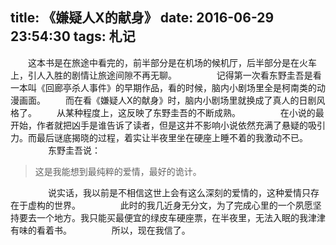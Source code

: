 title: 《嫌疑人X的献身》
date: 2016-06-29 23:54:30
tags: 札记
---
　　这本书是在旅途中看完的，前半部分是在机场的候机厅，后半部分是在火车上，引人入胜的剧情让旅途间隙不再无聊。
　　
　　记得第一次看东野圭吾是看一本叫《回廊亭杀人事件》的早期作品，看的时候，脑内小剧场里全是柯南类的动漫画面。
　　而在看《嫌疑人X的献身》时，脑内小剧场里就换成了真人的日剧风格了。
　　从某种程度上，这反映了东野圭吾的不断成熟。
　　
　　在小说的最开始，作者就把凶手是谁告诉了读者，但是这并不影响小说依然充满了悬疑的吸引力。而最后谜底揭晓的过程，着实让半夜里坐在硬座上睡不着的我激动不已。
　　
　　东野圭吾说：
>这是我能想到最纯粹的爱情，最好的诡计。

　　
　　说实话，我以前是不相信这世上会有这么深刻的爱情的，这种爱情只存在于虚构的世界。
　　
　　此时的我几近身无分文，为了完成心里的一个夙愿坚持要去一个地方。我只能买最便宜的绿皮车硬座票，在半夜里，无法入眠的我津津有味的看着书。
　　
　　所以，现在我信了。